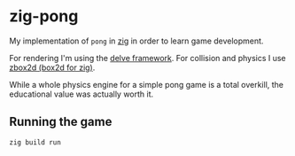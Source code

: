 # zig-pong

My implementation of `pong` in [zig](https://ziglang.org/) in order to learn game development.

For rendering I'm using the [delve framework](https://github.com/Interrupt/delve-framework). For collision and physics I use [zbox2d (box2d for zig)](https://github.com/stefanpartheym/zbox2d).

While a whole physics engine for a simple pong game is a total overkill, the educational value was actually worth it.

## Running the game

```sh
zig build run
```
